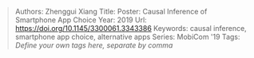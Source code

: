 > Authors: Zhenggui Xiang
> Title: Poster: Causal Inference of Smartphone App Choice
> Year: 2019
> Url: https://doi.org/10.1145/3300061.3343386
> Keywords: causal inference, smartphone app choice, alternative apps
> Series: MobiCom '19
> Tags: *Define your own tags here, separate by comma*